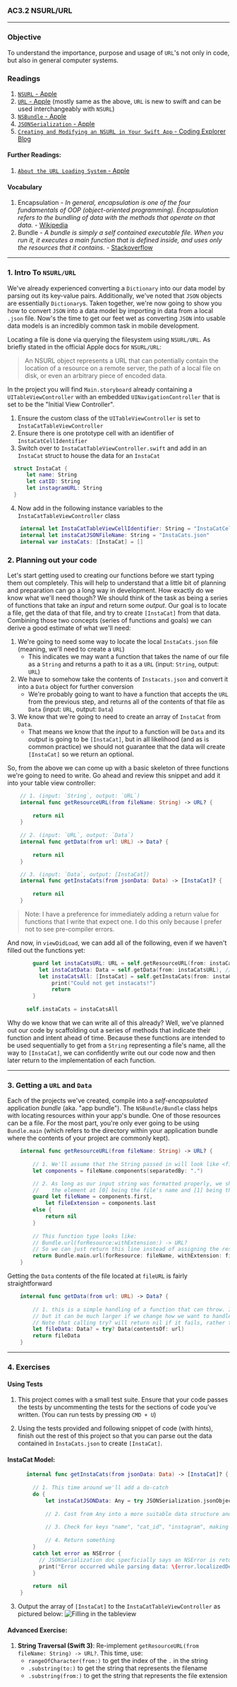 ### AC3.2 NSURL/URL 
---

### Objective
To understand the importance, purpose and usage of `URL`'s not only in code, but also in general computer systems.

### Readings
1. [`NSURL` - Apple](https://developer.apple.com/reference/foundation/nsurl)
2. [`URL` - Apple](https://developer.apple.com/reference/foundation/url) (mostly same as the above, `URL` is new to swift and can be used interchangeably with `NSURL`)
3. [`NSBundle` - Apple](https://developer.apple.com/reference/foundation/nsbundle)
4. [`JSONSerialization` - Apple](https://developer.apple.com/reference/foundation/jsonserialization)
3. [`Creating and Modifying an NSURL in Your Swift App` - Coding Explorer Blog](http://www.codingexplorer.com/creating-and-modifying-nsurl-in-swift/)

#### Further Readings:
1. [`About the URL Loading System` - Apple](https://developer.apple.com/library/content/documentation/Cocoa/Conceptual/URLLoadingSystem/URLLoadingSystem.html#//apple_ref/doc/uid/10000165i)

#### Vocabulary
1. Encapsulation - *In general, encapsulation is one of the four fundamentals of OOP (object-oriented programming). Encapsulation refers to the bundling of data with the methods that operate on that data.* - [Wikipedia](https://en.wikipedia.org/wiki/Encapsulation_(computer_programming))
2. Bundle - *A bundle is simply a self contained executable file. When you run it, it executes a main function that is defined inside, and uses only the resources that it contains.* - [Stackoverflow](https://stackoverflow.com/questions/10811375/what-is-the-bundle-in-the-objective-c)

---
### 1. Intro To `NSURL/URL`

We've already experienced converting a `Dictionary` into our data model by parsing out its key-value pairs. Additionally, we've noted that `JSON` objects are essentially `Dictionary`s. Taken together, we're now going to show you how to convert `JSON` into a data model by importing in data from a local `.json` file. Now's the time to get our feet wet as converting `JSON` into usable data models is an incredibly common task in mobile development.

Locating a file is done via querying the filesystem using `NSURL/URL`. As briefly stated in the official Apple docs for `NSURL/URL`:

> An NSURL object represents a URL that can potentially contain the location of a resource on a remote server, the path of a local file on disk, or even an arbitrary piece of encoded data.

In the project you will find `Main.storyboard` already containing a `UITableViewController` with an embedded `UINavigationController` that is set to be the "Initial View Controller".

1. Ensure the custom class of the `UITableViewController` is set to `InstaCatTableViewController`
2. Ensure there is one prototype cell with an identifier of `InstaCatCellIdentifier` 
3. Switch over to `InstaCatTableViewController.swift` and add in an `InstaCat` struct to house the data for an `InstaCat`
  ```swift 
    struct InstaCat {
        let name: String
        let catID: String
        let instagramURL: String
    }
  ```
4. Now add in the following instance variables to the `InstaCatTableViewController` class
```swift
    internal let InstaCatTableViewCellIdentifier: String = "InstaCatCellIdentifier"
    internal let instaCatJSONFileName: String = "InstaCats.json"
    internal var instaCats: [InstaCat] = []
```

### 2. Planning out your code

Let's start getting used to creating our functions before we start typing them out completely. This will help to understand that a little bit of planning and preparation can go a long way in development. How exactly do we know what we'll need though? We should think of the task as being a series of functions that take an *input* and return some *output*. Our goal is to locate a file, get the data of that file, and try to create `[InstaCat]` from that data. Combining those two concepts (series of functions and goals) we can derive a good estimate of what we'll need: 

1. We're going to need some way to locate the local `InstaCats.json` file (meaning, we'll need to create a `URL`)
    - This indicates we may want a function that takes the name of our file as a `String` and returns a path to it as a `URL` (input: `String`, output: `URL`)
2. We have to somehow take the contents of `Instacats.json` and convert it into a `Data` object for further conversion
    - We're probably going to want to have a function that accepts the `URL` from the previous step, and returns all of the contents of that file as `Data` (input: `URL`, output: `Data`)
3. We know that we're going to need to create an array of `InstaCat` from `Data`. 
    - That means we know that the *input* to a function will be `Data` and its *output* is going to be `[InstaCat]`, but in all likelihood (and as is common practice) we should not guarantee that the data will create `[InstaCat]` so we return an optional. 

So, from the above we can come up with a basic skeleton of three functions we're going to need to write. Go ahead and review this snippet and add it into your table view controller:

```swift
    // 1. (input: `String`, output: `URL`)
    internal func getResourceURL(from fileName: String) -> URL? {
        
        return nil 
    }
    
    // 2. (input: `URL`, output: `Data`)
    internal func getData(from url: URL) -> Data? {
        
        return nil
    }

    // 3. (input: `Data`, output: [InstaCat])
    internal func getInstaCats(from jsonData: Data) -> [InstaCat]? {
        
        return nil
    }
```
  > Note: I have a preference for immediately adding a return value for functions that I write that expect one. I do this only because I prefer not to see pre-compiler errors.
  
And now, in `viewDidLoad`, we can add all of the following, even if we haven't filled out the functions yet:
  
  ```swift 
          guard let instaCatsURL: URL = self.getResourceURL(from: instaCatJSONFileName),
            let instaCatData: Data = self.getData(from: instaCatsURL), // sorry, this should be Data, not NSData!
            let instaCatsAll: [InstaCat] = self.getInstaCats(from: instaCatData) else {
                print("Could not get instacats!")
                return
          }
        
        self.instaCats = instaCatsAll
```

Why do we know that we can write all of this already? Well, we've planned out our code by scaffolding out a series of methods that indicate their function and intent ahead of time. Because these functions are intended to be used sequentially to get from a `String` representing a file's name, all the way to `[InstaCat]`, we can confidently write out our code now and then later return to the implementation of each function. 

---
### 3. Getting a `URL` and `Data`
Each of the projects we've created, compile into a *self-encapsulated* application *bundle* (aka. "app bundle"). The `NSBundle/Bundle` class helps with locating resources within your app's bundle. One of those resources can be a file. For the most part, you're only ever going to be using `Bundle.main` (which refers to the directory within your application bundle where the contents of your project are commonly kept). 

```swift
    internal func getResourceURL(from fileName: String) -> URL? {
        
        // 1. We'll assume that the String passed in will look like <file_name>.<file_extension>
        let components = fileName.components(separatedBy: ".")

        // 2. As long as our input string was formatted properly, we should get an array of string with
        //    the element at [0] being the file's name and [1] being the extension
        guard let fileName = components.first,
            let fileExtension = components.last
        else {
            return nil
        }
        
        // This function type looks like: 
        // Bundle.url(forResource:withExtension:) -> URL? 
        // So we can just return this line instead of assigning the result to a constant first
        return Bundle.main.url(forResource: fileName, withExtension: fileExtension)
    }
```

Getting the `Data` contents of the file located at `fileURL` is fairly straightforward

```swift
    internal func getData(from url: URL) -> Data? {
        
        // 1. this is a simple handling of a function that can throw. In this case, the code makes for a very short function
        // but it can be much larger if we change how we want to handle errors.
        // Note that calling try? will return nil if it fails, rather than throwing an error.
        let fileData: Data? = try? Data(contentsOf: url)
        return fileData
    }
```

---
### 4. Exercises

#### Using Tests

1. This project comes with a small test suite. Ensure that your code passes the tests by uncommenting the tests for the sections of code you've written. (You can run tests by pressing `CMD + U`)

2. Using the tests provided and following snippet of code (with hints), finish out the rest of this project so that you can parse out the data contained in `InstaCats.json` to create `[InstaCat]`.

#### InstaCat Model:
```swift
      internal func getInstaCats(from jsonData: Data) -> [InstaCat]? {
        
        // 1. This time around we'll add a do-catch
        do {
            let instaCatJSONData: Any = try JSONSerialization.jsonObject(with: jsonData, options: [])
            
            // 2. Cast from Any into a more suitable data structure and check for the "cats" key
            
            // 3. Check for keys "name", "cat_id", "instagram", making sure to cast values as needed along the way
            
            // 4. Return something
        }
        catch let error as NSError {
          // JSONSerialization doc specficially says an NSError is returned if JSONSerialization.jsonObject(with:options:) fails
          print("Error occurred while parsing data: \(error.localizedDescription)")
        }
        
        return  nil
    }
```

3. Output the array of `[InstaCat]` to the `InstaCatTableViewController` as pictured below:
![Filling in the tableview](./Images/instacats_1_exercise.png)

#### Advanced Exercise:
1. **String Traversal (Swift 3)**: Re-implement `getResourceURL(from fileName: String) -> URL?`. This time, use:
    - `rangeOfCharacter(from:)` to get the index of the `.` in the string 
    - `.substring(to:)` to get the string that represents the filename
    - `.substring(from:)` to get the string that represents the file extension

